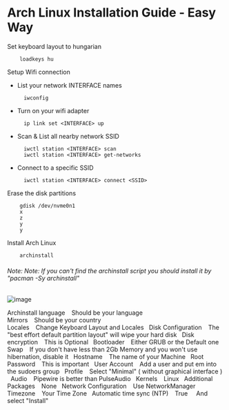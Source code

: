
# Arch Linux Installation Guide - Easy Way

Set keyboard layout to hungarian

		loadkeys hu
    
Setup Wifi connection

- List your network INTERFACE names

		iwconfig
	
- Turn on your wifi adapter 
	
  		ip link set <INTERFACE> up
		
- Scan & List all nearby network SSID
	
  		iwctl station <INTERFACE> scan
		iwctl station <INTERFACE> get-networks
	
- Connect to a specific SSID
	
 		iwctl station <INTERFACE> connect <SSID>
    
Erase the disk partitions
	
	 	gdisk /dev/nvme0n1
		x
		z
		y
		y

Install Arch Linux

		archinstall
###### *Note: Note: If you can't find the archinstall script you should install it by "pacman -Sy archinstall"*

![image](https://github.com/sonus89/linux_scripts/assets/10185202/d0f78186-be6f-48a2-a60c-072cd518d2d4)

Archinstall language &ensp; Should be your language &nbsp;  
Mirrors &ensp; Should be your country &nbsp;  
Locales &ensp; Change Keyboard Layout and Locales &nbsp;
Disk Configuration &ensp; The "best effort default partition layout" will wipe your hard disk &nbsp;
Disk encryption &ensp; This is Optional &nbsp;
Bootloader &ensp; Either GRUB or the Default one &nbsp;
Swap &ensp; If you don't have less than 2Gb Memory and you won't use hibernation, disable it &nbsp;
Hostname &ensp; The name of your Machine &nbsp;
Root Password &ensp; This is important &nbsp;
User Account &ensp; Add a user and put em into the sudoers group &nbsp;
Profile &ensp; Select "Minimal" ( without graphical interface ) &nbsp;
Audio &ensp; Pipewire is better than PulseAudio &nbsp;
Kernels &ensp; Linux &nbsp;
Additional Packages &ensp; None &nbsp; 
Network Configuration &ensp; Use NetworkManager &nbsp;
Timezone &ensp; Your Time Zone &nbsp;
Automatic time sync (NTP) &ensp; True &nbsp; 
&nbsp;
And select "Install"
    
